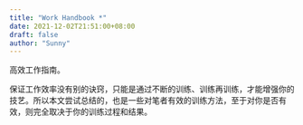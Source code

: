 ```yaml
---
title: "Work Handbook *"
date: 2021-12-02T21:51:00+08:00
draft: false
author: "Sunny"
---
```


高效工作指南。

保证工作效率没有别的诀窍，只能是通过不断的训练、训练再训练，才能增强你的技艺。所以本文尝试总结的，也是一些对笔者有效的训练方法，至于对你是否有效，则完全取决于你的训练过程和结果。



